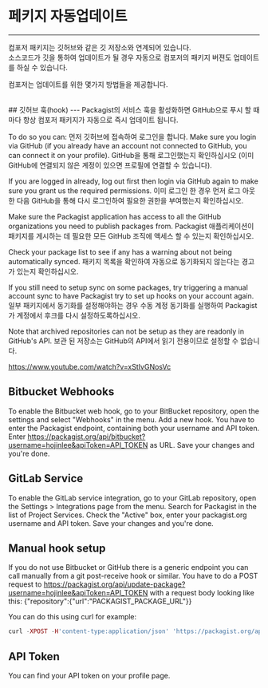 # 페키지 자동업데이트
---
컴포저 패키지는 깃허브와 같은 깃 저장소와 연계되어 있습니다.  
소스코드가 깃을 통하여 업데이트가 될 경우 자동으로 컴포저의 패키지 버젼도 업데이트를 하실 수 있습니다.

컴포저는 업데이트를 위한 몇가지 방법들을 제공합니다.

<br>
## 깃허브 훅(hook)
---
Packagist의 서비스 훅을 활성화하면 GitHub으로 푸시 할 때마다 항상 컴포저 패키지가 자동으로 즉시 업데이트 됩니다.

To do so you can:
먼저 깃허브에 접속하여 로그인을 합니다.
Make sure you login via GitHub (if you already have an account not connected to GitHub, you can connect it on your profile). 
GitHub을 통해 로그인했는지 확인하십시오 (이미 GitHub에 연결되지 않은 계정이 있으면 프로필에 연결할 수 있습니다).

If you are logged in already, log out first then login via GitHub again to make sure you grant us the required permissions.
이미 로그인 한 경우 먼저 로그 아웃 한 다음 GitHub을 통해 다시 로그인하여 필요한 권한을 부여했는지 확인하십시오.

Make sure the Packagist application has access to all the GitHub organizations you need to publish packages from.
Packagist 애플리케이션이 패키지를 게시하는 데 필요한 모든 GitHub 조직에 액세스 할 수 있는지 확인하십시오.

Check your package list to see if any has a warning about not being automatically synced.
패키지 목록을 확인하여 자동으로 동기화되지 않는다는 경고가 있는지 확인하십시오.

If you still need to setup sync on some packages, try triggering a manual account sync to have Packagist try to set up hooks on your account again. 
일부 패키지에서 동기화를 설정해야하는 경우 수동 계정 동기화를 실행하여 Packagist가 계정에서 후크를 다시 설정하도록하십시오.

Note that archived repositories can not be setup as they are readonly in GitHub's API.
보관 된 저장소는 GitHub의 API에서 읽기 전용이므로 설정할 수 없습니다.


https://www.youtube.com/watch?v=xStIvGNosVc


## Bitbucket Webhooks
To enable the Bitbucket web hook, go to your BitBucket repository, open the settings and select "Webhooks" in the menu. Add a new hook. You have to enter the Packagist endpoint, containing both your username and API token. Enter https://packagist.org/api/bitbucket?username=hojinlee&apiToken=API_TOKEN as URL. Save your changes and you're done.

## GitLab Service
To enable the GitLab service integration, go to your GitLab repository, open the Settings > Integrations page from the menu. Search for Packagist in the list of Project Services. Check the "Active" box, enter your packagist.org username and API token. Save your changes and you're done.

## Manual hook setup
If you do not use Bitbucket or GitHub there is a generic endpoint you can call manually from a git post-receive hook or similar. You have to do a POST request to https://packagist.org/api/update-package?username=hojinlee&apiToken=API_TOKEN with a request body looking like this: {"repository":{"url":"PACKAGIST_PACKAGE_URL"}}

You can do this using curl for example:
```php
curl -XPOST -H'content-type:application/json' 'https://packagist.org/api/update-package?username=hojinlee&apiToken=API_TOKEN' -d'{"repository":{"url":"PACKAGIST_PACKAGE_URL"}}'
```

## API Token
You can find your API token on your profile page.